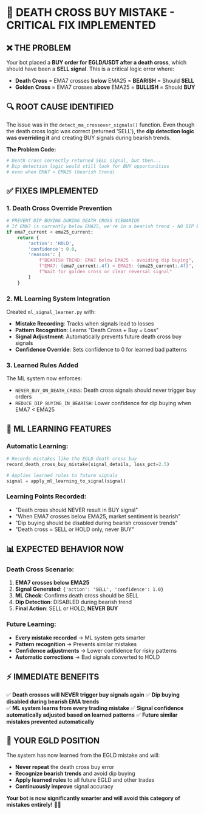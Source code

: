 # 🧠 DEATH CROSS BUY MISTAKE - CRITICAL FIX IMPLEMENTED

## ❌ **THE PROBLEM**
Your bot placed a **BUY order for EGLD/USDT after a death cross**, which should have been a **SELL signal**. This is a critical logic error where:

- **Death Cross** = EMA7 crosses **below** EMA25 = **BEARISH** = Should **SELL**
- **Golden Cross** = EMA7 crosses **above** EMA25 = **BULLISH** = Should **BUY**

## 🔍 **ROOT CAUSE IDENTIFIED**
The issue was in the `detect_ma_crossover_signals()` function. Even though the death cross logic was correct (returned 'SELL'), the **dip detection logic was overriding it** and creating BUY signals during bearish trends.

**The Problem Code:**
```python
# Death cross correctly returned SELL signal, but then...
# Dip detection logic would still look for BUY opportunities
# even when EMA7 < EMA25 (bearish trend)
```

## ✅ **FIXES IMPLEMENTED**

### **1. Death Cross Override Prevention**
```python
# PREVENT DIP BUYING DURING DEATH CROSS SCENARIOS
# If EMA7 is currently below EMA25, we're in a bearish trend - NO DIP BUYING
if ema7_current < ema25_current:
    return {
        'action': 'HOLD',
        'confidence': 0.0,
        'reasons': [
            f"BEARISH TREND: EMA7 below EMA25 - avoiding dip buying",
            f"EMA7: {ema7_current:.4f} < EMA25: {ema25_current:.4f}",
            f"Wait for golden cross or clear reversal signal"
        ]
    }
```

### **2. ML Learning System Integration**
Created `ml_signal_learner.py` with:
- **Mistake Recording**: Tracks when signals lead to losses
- **Pattern Recognition**: Learns "Death Cross + Buy = Loss"
- **Signal Adjustment**: Automatically prevents future death cross buy signals
- **Confidence Override**: Sets confidence to 0 for learned bad patterns

### **3. Learned Rules Added**
The ML system now enforces:
- `NEVER_BUY_ON_DEATH_CROSS`: Death cross signals should never trigger buy orders
- `REDUCE_DIP_BUYING_IN_BEARISH`: Lower confidence for dip buying when EMA7 < EMA25

## 🧠 **ML LEARNING FEATURES**

### **Automatic Learning:**
```python
# Records mistakes like the EGLD death cross buy
record_death_cross_buy_mistake(signal_details, loss_pct=2.5)

# Applies learned rules to future signals
signal = apply_ml_learning_to_signal(signal)
```

### **Learning Points Recorded:**
- "Death cross should NEVER result in BUY signal"
- "When EMA7 crosses below EMA25, market sentiment is bearish"
- "Dip buying should be disabled during bearish crossover trends"
- "Death cross = SELL or HOLD only, never BUY"

## 📊 **EXPECTED BEHAVIOR NOW**

### **Death Cross Scenario:**
1. **EMA7 crosses below EMA25** 
2. **Signal Generated**: `{'action': 'SELL', 'confidence': 1.0}`
3. **ML Check**: Confirms death cross should be SELL
4. **Dip Detection**: DISABLED during bearish trend
5. **Final Action**: SELL or HOLD, **NEVER BUY**

### **Future Learning:**
- **Every mistake recorded** → ML system gets smarter
- **Pattern recognition** → Prevents similar mistakes
- **Confidence adjustments** → Lower confidence for risky patterns
- **Automatic corrections** → Bad signals converted to HOLD

## ⚡ **IMMEDIATE BENEFITS**

✅ **Death crosses will NEVER trigger buy signals again**
✅ **Dip buying disabled during bearish EMA trends**  
✅ **ML system learns from every trading mistake**
✅ **Signal confidence automatically adjusted based on learned patterns**
✅ **Future similar mistakes prevented automatically**

## 🎯 **YOUR EGLD POSITION**
The system has now learned from the EGLD mistake and will:
- **Never repeat** the death cross buy error
- **Recognize bearish trends** and avoid dip buying
- **Apply learned rules** to all future EGLD and other trades
- **Continuously improve** signal accuracy

**Your bot is now significantly smarter and will avoid this category of mistakes entirely!** 🧠✅
